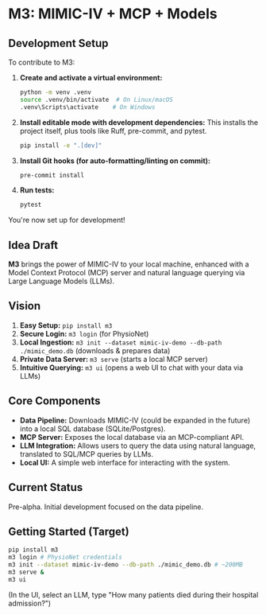 # M3: MIMIC-IV + MCP + Models

## Development Setup

To contribute to M3:

1.  **Create and activate a virtual environment:**
    ```bash
    python -m venv .venv
    source .venv/bin/activate  # On Linux/macOS
    .venv\Scripts\activate    # On Windows
    ```

2.  **Install editable mode with development dependencies:**
    This installs the project itself, plus tools like Ruff, pre-commit, and pytest.
    ```bash
    pip install -e ".[dev]"
    ```

3.  **Install Git hooks (for auto-formatting/linting on commit):**
    ```bash
    pre-commit install
    ```

4.  **Run tests:**
    ```bash
    pytest
    ```

You're now set up for development!

## Idea Draft

**M3** brings the power of MIMIC-IV to your local machine, enhanced with a Model Context Protocol (MCP) server and natural language querying via Large Language Models (LLMs).

## Vision

1.  **Easy Setup:** `pip install m3`
2.  **Secure Login:** `m3 login` (for PhysioNet)
3.  **Local Ingestion:** `m3 init --dataset mimic-iv-demo --db-path ./mimic_demo.db` (downloads & prepares data)
4.  **Private Data Server:** `m3 serve` (starts a local MCP server)
5.  **Intuitive Querying:** `m3 ui` (opens a web UI to chat with your data via LLMs)

## Core Components

*   **Data Pipeline:** Downloads MIMIC-IV (could be expanded in the future) into a local SQL database (SQLite/Postgres).
*   **MCP Server:** Exposes the local database via an MCP-compliant API.
*   **LLM Integration:** Allows users to query the data using natural language, translated to SQL/MCP queries by LLMs.
*   **Local UI:** A simple web interface for interacting with the system.

## Current Status

Pre-alpha. Initial development focused on the data pipeline.

## Getting Started (Target)

```bash
pip install m3
m3 login # PhysioNet credentials
m3 init --dataset mimic-iv-demo --db-path ./mimic_demo.db # ~200MB
m3 serve &
m3 ui
```

(In the UI, select an LLM, type "How many patients died during their hospital admission?")
